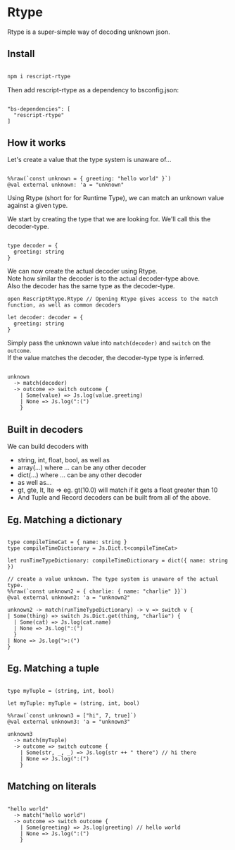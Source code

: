 Rtype
========

Rtype is a super-simple way of decoding unknown json.

Install
-------

```bash

npm i rescript-rtype

```

Then add rescript-rtype as a dependency to bsconfig.json:

```

"bs-dependencies": [
  "rescript-rtype"
]

```

How it works
------------

Let's create a value that the type system is unaware of...

```rescript

%%raw(`const unknown = { greeting: "hello world" }`)
@val external unknown: 'a = "unknown"

```

Using Rtype (short for for Runtime Type), we can match an unknown value against a given type.

We start by creating the type that we are looking for. We'll call this the decoder-type.

```rescript

type decoder = {
  greeting: string
}

```

We can now create the actual decoder using Rtype.  
Note how similar the decoder is to the actual decoder-type above.  
Also the decoder has the same type as the decoder-type.  

```rescript
open RescriptRtype.Rtype // Opening Rtype gives access to the match function, as well as common decoders

let decoder: decoder = {
  greeting: string
}

```

Simply pass the unknown value into `match(decoder)` and `switch` on the `outcome`.  
If the value matches the decoder, the decoder-type type is inferred.

```rescript

unknown
  -> match(decoder)
  -> outcome => switch outcome {
    | Some(value) => Js.log(value.greeting)
    | None => Js.log(":(")
    }

```

Built in decoders
-----------------

We can build decoders with
- string, int, float, bool, as well as
- array(...) where ... can be any other decoder
- dict(...) where ... can be any other decoder
- as well as...
- gt, gte, lt, lte => eg. gt(10.0) will match if it gets a float greater than 10
- And Tuple and Record decoders can be built from all of the above.

Eg. Matching a dictionary
-------------------------

```rescript

type compileTimeCat = { name: string }
type compileTimeDictionary = Js.Dict.t<compileTimeCat>

let runTimeTypeDictionary: compileTimeDictionary = dict({ name: string })

// create a value unknown. The type system is unaware of the actual type.
%%raw(`const unknown2 = { charlie: { name: "charlie" }}`)
@val external unknown2: 'a = "unknown2"

unknown2 -> match(runTimeTypeDictionary) -> v => switch v {
| Some(thing) => switch Js.Dict.get(thing, "charlie") {
  | Some(cat) => Js.log(cat.name)
  | None => Js.log(":(")
  }
| None => Js.log(">:(")
}

```

Eg. Matching a tuple
-------------------------

```rescript

type myTuple = (string, int, bool)

let myTuple: myTuple = (string, int, bool)

%%raw(`const unknown3 = ["hi", 7, true]`)
@val external unknown3: 'a = "unknown3"

unknown3
  -> match(myTuple)
  -> outcome => switch outcome {
    | Some(str, _, _) => Js.log(str ++ " there") // hi there
    | None => Js.log(":(")
    }

```

Matching on literals
--------------------

```rescript

"hello world"
  -> match("hello world")
  -> outcome => switch outcome {
    | Some(greeting) => Js.log(greeting) // hello world
    | None => Js.log(":(")
    }

```
